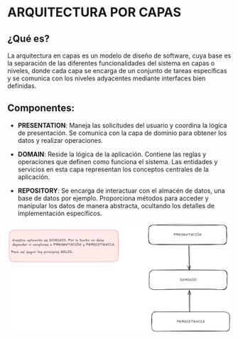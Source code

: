 # ARQUITECTURA POR CAPAS

## ¿Qué es?

La arquitectura en capas es un modelo de diseño de software, cuya base es la separación de las diferentes funcionalidades del sistema en capas o niveles, donde cada capa se encarga de un conjunto de tareas específicas y se comunica con los niveles adyacentes mediante interfaces bien definidas.

## Componentes:

- **PRESENTATION**: Maneja las solicitudes del usuario y coordina la lógica de presentación. Se comunica con la capa de dominio para obtener los datos y realizar operaciones.

- **DOMAIN**: Reside la lógica de la aplicación. Contiene las reglas y operaciones que definen como funciona el sistema. Las entidades y servicios en esta capa representan los conceptos centrales de la aplicación.

- **REPOSITORY**: Se encarga de interactuar con el almacén de datos, una base de datos por ejemplo. Proporciona métodos para acceder y manipular los datos de manera abstracta, ocultando los detalles de implementación específicos.

![img](./Presentacion-Dominio-Persistencia.png)
